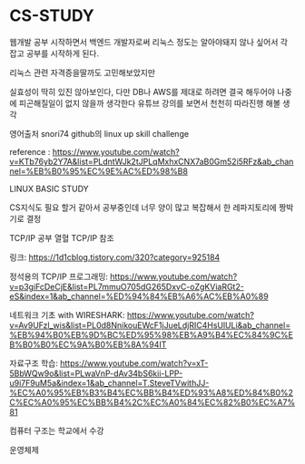 # CS-STUDY

웹개발 공부 시작하면서 백엔드 개발자로써 리눅스 정도는 알아야돼지 않나 싶어서 각 잡고 공부를 시작하게 된다.

리눅스 관련 자격증을딸까도 고민해보았지만

실효성이 딱히 있진 않아보인다, 다만 DB나 AWS를 제대로 하려면 결국 해두어야 나중에 피곤해질일이 없지 않을까 생각한다
유튜브 강의를 보면서 천천히 따라진행 해볼 생각

영어출처 snori74 github의 linux up skill challenge


reference : https://www.youtube.com/watch?v=KTb76yb2Y7A&list=PLdntWJk2tJPLqMxhxCNX7aB0Gm52i5RFz&ab_channel=%EB%B0%95%EC%9E%AC%ED%98%B8

LINUX BASIC STUDY

CS지식도 필요 할거 같아서 공부중인데 너무  양이 많고 복잡해서 한 레파지토리에 짱박기로 결정

TCP/IP 공부 열혈 TCP/IP 참조

링크: https://1d1cblog.tistory.com/320?category=925184

정석용의 TCP/IP 프로그래밍: https://www.youtube.com/watch?v=p3giFcDeCjE&list=PL7mmuO705dG265DxvC-oZgKViaRGt2-eS&index=1&ab_channel=%ED%94%84%EB%A6%AC%EB%A0%89

네트워크 기초 with WIRESHARK: https://www.youtube.com/watch?v=Av9UFzl_wis&list=PL0d8NnikouEWcF1jJueLdjRIC4HsUlULi&ab_channel=%EB%94%B0%EB%9D%BC%ED%95%98%EB%A9%B4%EC%84%9C%EB%B0%B0%EC%9A%B0%EB%8A%94IT


자료구조 학습: https://www.youtube.com/watch?v=xT-5BbWQw9o&list=PLwaVnP-dAv34bS6kii-LPP-u9i7F9uM5a&index=1&ab_channel=T.SteveTVwithJJ-%EC%A0%95%EB%B3%B4%EC%BB%B4%ED%93%A8%ED%84%B0%2C%EC%A0%95%EC%BB%B4%2C%EC%A0%84%EC%82%B0%EC%A7%81

컴퓨터 구조는 학교에서 수강

운영체제
